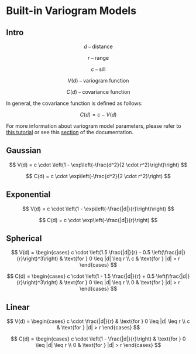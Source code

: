 # Built-in Variogram Models

## Intro

$$
d \, - \, \text{distance}
$$

$$
r \, - \, \text{range}
$$

$$
c \, - \, \text{sill}
$$

$$
V(d) \, - \, \text{variogram function}
$$

$$
C(d) \, - \, \text{covariance function}
$$

In general, the covariance function is defined as follows:

$$
C(d) = c - V(d)
$$

For more information about variogram model parameters, please refer to [this tutorial](https://gisgeography.com/semi-variogram-nugget-range-sill/)
or see this [section](creating_custom_variogram_models.md/#parameters-of-the-most-popular-variogram-models) of the 
documentation.

## Gaussian

$$
V(d) = c \cdot \left(1 - \exp\left(-\frac{d^2}{2 \cdot r^2}\right)\right)
$$

$$
C(d) = c \cdot \exp\left(-\frac{d^2}{2 \cdot r^2}\right)
$$

## Exponential

$$
V(d) = c \cdot \left(1 - \exp\left(-\frac{|d|}{r}\right)\right)
$$

$$
C(d) = c \cdot \exp\left(-\frac{|d|}{r}\right)
$$

## Spherical

$$
V(d) = \begin{cases}
        c \cdot \left(1.5 \frac{|d|}{r} - 0.5 \left(\frac{|d|}{r}\right)^3\right) & \text{for } 0 \leq |d| \leq r \\
        c & \text{for } |d| > r
       \end{cases}
$$

$$
C(d) = \begin{cases}
        c \cdot \left(1 - 1.5 \frac{|d|}{r} + 0.5 \left(\frac{|d|}{r}\right)^3\right) & \text{for } 0 \leq |d| \leq r \\
        0 & \text{for } |d| > r
       \end{cases}
$$

## Linear

$$
V(d) = \begin{cases}
        c \cdot \frac{|d|}{r} & \text{for } 0 \leq |d| \leq r \\
        c & \text{for } |d| > r
       \end{cases}
$$


$$
C(d) = \begin{cases}
        c \cdot \left(1 - \frac{|d|}{r}\right) & \text{for } 0 \leq |d| \leq r \\
        0 & \text{for } |d| > r
       \end{cases}
$$
